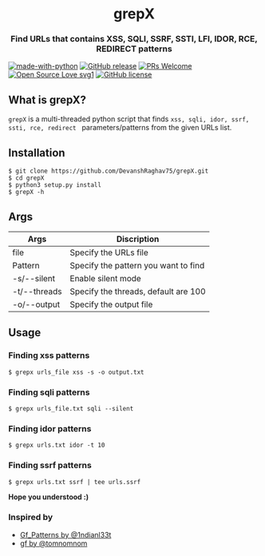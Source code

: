 <h1 align="center">grepX</h1>
<h3 align="center">Find URLs that contains XSS, SQLI, SSRF, SSTI, LFI, IDOR, RCE, REDIRECT patterns</h3>

[![made-with-python](https://img.shields.io/badge/Made%20with-Python-1f425f.svg)](https://www.python.org/)
[![GitHub release](https://img.shields.io/github/release/DevanshRaghav75/grepX.svg)](https://GitHub.com/DevanshRaghav75/grepX/releases/)
[![PRs Welcome](https://img.shields.io/badge/PRs-welcome-brightgreen.svg?style=flat-square)](http://makeapullrequest.com)
[![Open Source Love svg1](https://badges.frapsoft.com/os/v1/open-source.svg?v=103)](https://github.com/ellerbrock/open-source-badges/)
[![GitHub license](https://img.shields.io/github/license/DevanshRaghav75/grepX.svg)](https://github.com/DevanshRaghav75/grepX/blob/master/LICENSE.md)

## What is grepX?

`grepX` is a multi-threaded python script that finds `xss, sqli, idor, ssrf, ssti, rce, redirect ` parameters/patterns from the given URLs list.  

## Installation
```
$ git clone https://github.com/DevanshRaghav75/grepX.git
$ cd grepX
$ python3 setup.py install
$ grepX -h 
```
## Args
| Args       |   Discription                        |
|------------|--------------------------------------|
|file        | Specify the URLs file                |
|Pattern     | Specify the pattern you want to find |
|-s/--silent | Enable silent mode                   |
|-t/--threads| Specify the threads, default are 100 |
|-o/--output | Specify the output file              |

## Usage

### Finding xss patterns
```
$ grepx urls_file xss -s -o output.txt
```

### Finding sqli patterns

```
$ grepx urls_file.txt sqli --silent 
```

### Finding idor patterns

```
$ grepx urls.txt idor -t 10
```

### Finding ssrf patterns

```
$ grepx urls.txt ssrf | tee urls.ssrf
```

**Hope you understood :)**

### Inspired by
* <a href="https://github.com/1ndianl33t/Gf-Patterns">Gf_Patterns by @1ndianl33t</a>
* <a href="https://github.com/tomnomnom/gf">gf by @tomnomnom</a>

